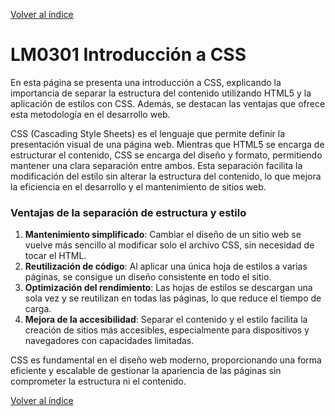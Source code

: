 [Volver al índice](../index.md)

# LM0301 Introducción a CSS

En esta página se presenta una introducción a CSS, explicando la importancia de separar la estructura del contenido utilizando HTML5 y la aplicación de estilos con CSS. Además, se destacan las ventajas que ofrece esta metodología en el desarrollo web.

CSS (Cascading Style Sheets) es el lenguaje que permite definir la presentación visual de una página web. Mientras que HTML5 se encarga de estructurar el contenido, CSS se encarga del diseño y formato, permitiendo mantener una clara separación entre ambos. Esta separación facilita la modificación del estilo sin alterar la estructura del contenido, lo que mejora la eficiencia en el desarrollo y el mantenimiento de sitios web.

### Ventajas de la separación de estructura y estilo

1. **Mantenimiento simplificado**: Cambiar el diseño de un sitio web se vuelve más sencillo al modificar solo el archivo CSS, sin necesidad de tocar el HTML.
2. **Reutilización de código**: Al aplicar una única hoja de estilos a varias páginas, se consigue un diseño consistente en todo el sitio.
3. **Optimización del rendimiento**: Las hojas de estilos se descargan una sola vez y se reutilizan en todas las páginas, lo que reduce el tiempo de carga.
4. **Mejora de la accesibilidad**: Separar el contenido y el estilo facilita la creación de sitios más accesibles, especialmente para dispositivos y navegadores con capacidades limitadas.

CSS es fundamental en el diseño web moderno, proporcionando una forma eficiente y escalable de gestionar la apariencia de las páginas sin comprometer la estructura ni el contenido.

[Volver al índice](../index.md)
